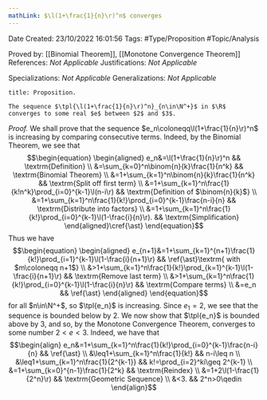 ```yaml
---
mathLink: $\l(1+\frac{1}{n}\r)^n$ converges
---
```


<div class="topSpace"></div>

Date Created: 23/10/2022 16:01:56
Tags: #Type/Proposition #Topic/Analysis

Proved by: [[Binomial Theorem]], [[Monotone Convergence Theorem]]
References: _Not Applicable_
Justifications: _Not Applicable_

Specializations: _Not Applicable_
Generalizations: _Not Applicable_

``` ad-Proposition
title: Proposition.

The sequence $\tpl{\l(1+\frac{1}{n}\r)^n}_{n\in\N^+}$ in $\R$ converges to some real $e$ between $2$ and $3$.

```

<i>Proof.</i> We shall prove that the sequence $e_n\coloneqq\l(1+\frac{1}{n}\r)^n$ is increasing by comparing consecutive terms. Indeed, by the Binomial Theorem, we see that
$$\begin{equation}
    \begin{aligned}
        e_n&=\l(1+\frac{1}{n}\r)^n && \textrm{Definition} \\
        &=\sum_{k=0}^n\binom{n}{k}\frac{1}{n^k} && \textrm{Binomial Theorem} \\
        &=1+\sum_{k=1}^n\binom{n}{k}\frac{1}{n^k} && \textrm{Split off first term} \\
        &=1+\sum_{k=1}^n\frac{1}{k!n^k}\prod_{i=0}^{k-1}\l(n-i\r) && \textrm{Definition of $\binom{n}{k}$} \\
        &=1+\sum_{k=1}^n\frac{1}{k!}\prod_{i=0}^{k-1}\frac{n-i}{n} && \textrm{Distribute into factors} \\
        &=1+\sum_{k=1}^n\frac{1}{k!}\prod_{i=0}^{k-1}\l(1-\frac{i}{n}\r). && \textrm{Simplification}
    \end{aligned}\cref{\ast}
\end{equation}$$
Thus we have
$$\begin{equation}
    \begin{aligned}
        e_{n+1}&=1+\sum_{k=1}^{n+1}\frac{1}{k!}\prod_{i=1}^{k-1}\l(1-\frac{i}{n+1}\r) && \ref{\ast}\textrm{ with $m\coloneqq n+1$} \\
        &>1+\sum_{k=1}^n\frac{1}{k!}\prod_{k=1}^{k-1}\l(1-\frac{i}{n+1}\r) && \textrm{Remove last term} \\
        &>1+\sum_{k=1}^n\frac{1}{k!}\prod_{i=0}^{k-1}\l(1-\frac{i}{n}\r) && \textrm{Compare terms} \\
        &=e_n && \ref{\ast}
    \end{aligned}
\end{equation}$$
for all $n\in\N^+$, so $\tpl{e_n}$ is increasing. Since $e_1=2$, we see that the sequence is bounded below by $2$. We now show that $\tpl{e_n}$ is bounded above by $3$, and so, by the Monotone Convergence Theorem, converges to some number $2<e<3$. Indeed, we have that
$$\begin{align}
    e_n&=1+\sum_{k=1}^n\frac{1}{k!}\prod_{i=0}^{k-1}\frac{n-i}{n} && \ref{\ast} \\
    &\leq1+\sum_{k=1}^n\frac{1}{k!} && n-i\leq n \\
    &\leq1+\sum_{k=1}^n\frac{1}{2^{k-1}} && k!=\prod_{i=2}^ki\geq 2^{k-1} \\
    &=1+\sum_{k=0}^{n-1}\frac{1}{2^k} && \textrm{Reindex} \\
    &=1+2\l(1-\frac{1}{2^n}\r) && \textrm{Geometric Sequence} \\
    &<3. && 2^n>0\qedin
\end{align}$$
